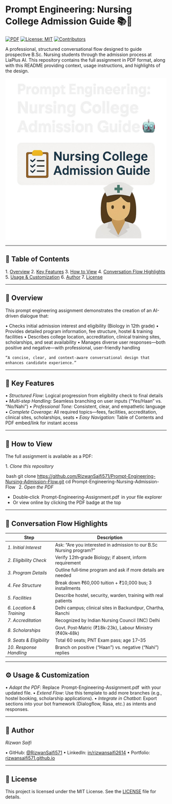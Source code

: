 
# Prompt Engineering: Nursing College Admission Guide 📚🤖

[![PDF](https://img.shields.io/badge/Document-PDF-red.svg)](./Prompt-Engineering-Assignment.pdf) [![License: MIT](https://img.shields.io/badge/License-MIT-blue.svg)](LICENSE) [![Contributors](https://img.shields.io/badge/Contributors-1-blue.svg)](#contributors)

A professional, structured conversational flow designed to guide prospective B.Sc. Nursing students through the admission process at LiaPlus AI. This repository contains the full assignment in PDF format, along with this README providing context, usage instructions, and highlights of the design.

![UI Preview](lia.jpeg)

---

## 📖 Table of Contents

1.⁠ ⁠[Overview](#overview)
2.⁠ ⁠[Key Features](#key-features)
3.⁠ ⁠[How to View](#how-to-view)
4.⁠ ⁠[Conversation Flow Highlights](#conversation-flow-highlights)
5.⁠ ⁠[Usage & Customization](#usage--customization)
6.⁠ ⁠[Author](#author)
7.⁠ ⁠[License](#license)

---

## 🌟 Overview

This prompt engineering assignment demonstrates the creation of an AI-driven dialogue that:

•⁠  ⁠Checks initial admission interest and eligibility (Biology in 12th grade)
•⁠  ⁠Provides detailed program information, fee structure, hostel & training facilities
•⁠  ⁠Describes college location, accreditation, clinical training sites, scholarships, and seat availability
•⁠  ⁠Manages diverse user responses—both positive and negative—with professional, user-friendly handling

	⁠“A concise, clear, and context‑aware conversational design that enhances candidate experience.”

---

## 🔑 Key Features

•⁠  ⁠*Structured Flow:* Logical progression from eligibility check to final details
•⁠  ⁠*Multi‑step Handling:* Seamless branching on user inputs (“Yes/Haan” vs. “No/Nahi”)
•⁠  ⁠*Professional Tone:* Consistent, clear, and empathetic language
•⁠  ⁠*Complete Coverage:* All required topics—fees, facilities, accreditation, clinical sites, scholarships, seats
•⁠  ⁠*Easy Navigation:* Table of Contents and PDF embed/link for instant access

---

## 📂 How to View

The full assignment is available as a PDF:

1.⁠ ⁠*Clone this repository*

   ⁠ bash
   git clone https://github.com/RizwanSaifi571/Prompt-Engineering-Nursing-Admission-Flow.git
   cd Prompt-Engineering-Nursing-Admission-Flow
    ⁠
2.⁠ ⁠*Open the PDF*

   * Double‑click ⁠ Prompt-Engineering-Assignment.pdf ⁠ in your file explorer
   * Or view online by clicking the PDF badge at the top

---

## 💬 Conversation Flow Highlights

| Step                       | Description                                                         |
| -------------------------- | ------------------------------------------------------------------- |
| *1. Initial Interest*    | Ask: “Are you interested in admission to our B.Sc Nursing program?” |
| *2. Eligibility Check*   | Verify 12th‑grade Biology; if absent, inform requirement            |
| *3. Program Details*     | Outline full‑time program and ask if more details are needed        |
| *4. Fee Structure*       | Break down ₹60,000 tuition + ₹10,000 bus; 3 installments            |
| *5. Facilities*          | Describe hostel, security, warden, training with real patients      |
| *6. Location & Training* | Delhi campus; clinical sites in Backundpur, Chartha, Ranchi         |
| *7. Accreditation*       | Recognized by Indian Nursing Council (INC) Delhi                    |
| *8. Scholarships*        | Govt. Post‑Matric (₹18k‑23k), Labour Ministry (₹40k‑48k)            |
| *9. Seats & Eligibility* | Total 60 seats; PNT Exam pass; age 17–35                            |
| *10. Response Handling*  | Branch on positive (“Haan”) vs. negative (“Nahi”) replies           |

---

## ⚙️ Usage & Customization

•⁠  ⁠*Adapt the PDF*: Replace ⁠ Prompt-Engineering-Assignment.pdf ⁠ with your updated file.
•⁠  ⁠*Extend Flow*: Use this template to add more branches (e.g., hostel booking, scholarship applications).
•⁠  ⁠*Integrate in Chatbot*: Export sections into your bot framework (Dialogflow, Rasa, etc.) as intents and responses.

---

## 👤 Author

*Rizwan Saifi*

•⁠  ⁠GitHub: [@RizwanSaifi571](https://github.com/RizwanSaifi571)
•⁠  ⁠LinkedIn: [in/rizwansaifi2614](https://linkedin.com/in/rizwansaifi2614)
•⁠  ⁠Portfolio: [rizwansaifi571.github.io](https://rizwansaifi571.github.io)

---

## 📄 License

This project is licensed under the MIT License. See the [LICENSE](LICENSE) file for details.

